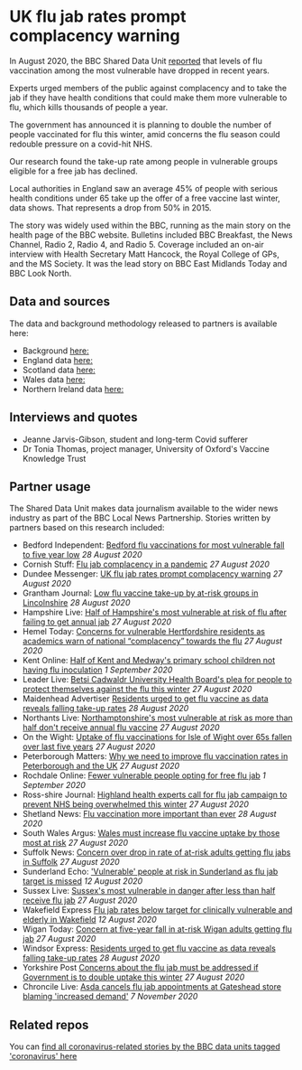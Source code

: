 # UK flu jab rates prompt complacency warning

In August 2020, the BBC Shared Data Unit [reported](https://www.bbc.co.uk/news/uk-53889184) that levels of flu vaccination among the most vulnerable have dropped in recent years.

Experts urged members of the public against complacency and to take the jab if they have health conditions that could make them more vulnerable to flu, which kills thousands of people a year.

The government has announced it is planning to double the number of people vaccinated for flu this winter, amid concerns the flu season could redouble pressure on a covid-hit NHS.

Our research found the take-up rate among people in vulnerable groups eligible for a free jab has declined.

Local authorities in England saw an average 45% of people with serious health conditions under 65 take up the offer of a free vaccine last winter, data shows. That represents a drop from 50% in 2015.

The story was widely used within the BBC, running as the main story on the health page of the BBC website. Bulletins included BBC Breakfast, the News Channel, Radio 2, Radio 4, and Radio 5. Coverage included an on-air interview with Health Secretary Matt Hancock, the Royal College of GPs, and the MS Society. It was the lead story on BBC East Midlands Today and BBC Look North.

## Data and sources

The data and background methodology released to partners is available here:
* Background [here:](https://docs.google.com/document/d/1f-8RJkTknLvpjz5p7nXn53pqzqzVj6GF1zFmOIuqeL0/edit?usp=sharing)
* England data [here:](https://docs.google.com/spreadsheets/d/1MCDR0bJ0VFjEVOpTUASVyfLjagl31TfEz4eAEt_yTqo/edit?usp=sharing)
* Scotland data [here:](https://drive.google.com/file/d/1wyKRiyaoLyZa3xsUv1o0BbQ67KMVLmKd/view?usp=sharing)
* Wales data [here:](https://drive.google.com/file/d/10wJVLHQx6qpIEY1RqcPmqw0OLpXIfAaT/view?usp=sharing)
* Northern Ireland data [here:](https://docs.google.com/spreadsheets/d/1GhQWPiUx-4FCXuQdkaQ4Cg8zxwpw7nT5Zu7EuwvC1jk/edit?usp=sharing)

## Interviews and quotes

* Jeanne Jarvis-Gibson, student and long-term Covid sufferer
* Dr Tonia Thomas, project manager, University of Oxford's Vaccine Knowledge Trust 


## Partner usage

The Shared Data Unit makes data journalism available to the wider news industry as part of the BBC Local News Partnership.
Stories written by partners based on this research included:

* Bedford Independent: [Bedford flu vaccinations for most vulnerable fall to five year low](https://www.bedfordindependent.co.uk/bedford-flu-vaccinations-for-most-vulnerable-fall-to-five-year-low/) *28 August 2020*
* Cornish Stuff: [Flu jab complacency in a pandemic](https://cornishstuff.com/2020/08/27/flu-jab-complacency-in-a-pandemic/) *27 August 2020*
* Dundee Messenger: [UK flu jab rates prompt complacency warning](https://dundeemessenger.co.uk/health/uk-flu-jab-rates-prompt-complacency-warning/) *27 August 2020*
* Grantham Journal: [Low flu vaccine take-up by at-risk groups in Lincolnshire](https://www.granthamjournal.co.uk/news/low-flu-vaccine-take-up-by-at-risk-groups-9121075/) *28 August 2020*
* Hampshire Live: [Half of Hampshire's most vulnerable at risk of flu after failing to get annual jab](https://www.hampshirelive.news/news/hampshire-news/flu-jab-vaccine-coronavirus-hampshire-4460214) *27 August 2020*
* Hemel Today: [Concerns for vulnerable Hertfordshire residents as academics warn of national “complacency” towards the flu](https://www.hemeltoday.co.uk/health/concerns-vulnerable-hertfordshire-residents-academics-warn-national-complacency-towards-flu-2954226) *27 August 2020*
* Kent Online: [Half of Kent and Medway's primary school children not having flu inoculation](https://www.kentonline.co.uk/kent/news/half-of-kents-primary-school-children-not-having-flu-inoculation-232875/) *1 September 2020*
* Leader Live: [Betsi Cadwaldr University Health Board's plea for people to protect themselves against the flu this winter](https://www.leaderlive.co.uk/news/18679273.betsi-cadwaldr-university-health-boards-plea-people-protect-flu-winter/) *27 August 2020*
* Maidenhead Advertiser [Residents urged to get flu vaccine as data reveals falling take-up rates](https://www.maidenhead-advertiser.co.uk/gallery/maidenhead/161271/residents-urged-to-get-flu-vaccine-as-data-reveals-falling-take-up-rates.html) *28 August 2020*
* Northants Live: [Northamptonshire's most vulnerable at risk as more than half don't receive annual flu vaccine](https://www.northantslive.news/news/northamptonshire-news/northamptonshire-flu-jab-coronavirus-vaccine-4459824) *27 August 2020*
* On the Wight: [Uptake of flu vaccinations for Isle of Wight over 65s fallen over last five years](https://onthewight.com/uptake-of-flu-vaccinations-for-isle-of-wight-over-65s-fallen-over-last-five-years/) *27 August 2020*
* Peterborough Matters: [Why we need to improve flu vaccination rates in Peterborough and the UK](https://www.peterboroughmatters.co.uk/coronavirus-covid-19-local-news/why-we-need-to-improve-vaccination-rates-in-peterborough-and-the-uk-17998) *27 August 2020*
* Rochdale Online: [Fewer vulnerable people opting for free flu jab](https://www.rochdaleonline.co.uk/news-features/2/news-headlines/136252/fewer-vulnerable-people-opting-for-free-flu-jab) *1 September 2020*
* Ross-shire Journal: [Highland health experts call for flu jab campaign to prevent NHS being overwhelmed this winter](https://www.ross-shirejournal.co.uk/news/highland-health-experts-call-for-urgent-flu-jab-campaign-to-prevent-nhs-being-overwhelmed-this-winter-210520/) *27 August 2020*
* Shetland News: [Flu vaccination more important than ever](https://www.shetnews.co.uk/2020/08/28/flu-vaccination-more-important-than-ever/) *28 August 2020*
* South Wales Argus: [Wales must increase flu vaccine uptake by those most at risk](https://www.southwalesargus.co.uk/news/18678467.wales-must-increase-flu-vaccine-uptake-risk/) *27 August 2020*
* Suffolk News: [Concern over drop in rate of at-risk adults getting flu jabs in Suffolk](https://www.suffolknews.co.uk/ipswich/news/concern-over-drop-in-rate-of-at-risk-adults-getting-flu-jabs-9121105/) *27 August 2020*
* Sunderland Echo: ['Vulnerable' people at risk in Sunderland as flu jab target is missed](https://www.sunderlandecho.com/health/vulnerable-people-risk-sunderland-flu-jab-target-missed-2940489) *12 August 2020*
* Sussex Live: [Sussex's most vulnerable in danger after less than half receive flu jab](https://www.sussexlive.co.uk/news/sussex-news/sussex-flu-jab-influenza-coronavirus-4460088) *27 August 2020*
* Wakefield Express [Flu jab rates below target for clinically vulnerable and elderly in Wakefield](https://www.wakefieldexpress.co.uk/health/flu-jab-rates-below-target-clinically-vulnerable-and-elderly-wakefield-2939811) *12 August 2020*
* Wigan Today: [Concern at five-year fall in at-risk Wigan adults getting flu jab](https://www.wigantoday.net/health/concern-five-year-fall-risk-wigan-adults-getting-flu-jab-2954143) *27 August 2020*
* Windsor Express: [Residents urged to get flu vaccine as data reveals falling take-up rates](https://www.windsorexpress.co.uk/gallery/maidenhead/161271/residents-urged-to-get-flu-vaccine-as-data-reveals-falling-take-up-rates.html) *28 August 2020*
* Yorkshire Post [Concerns about the flu jab must be addressed if Government is to double uptake this winter](https://www.yorkshirepost.co.uk/health/concerns-about-flu-jab-must-be-addressed-if-government-double-uptake-winter-2953827) *27 August 2020*
* Chroncile Live: [Asda cancels flu jab appointments at Gateshead store blaming 'increased demand'](https://www.chroniclelive.co.uk/news/north-east-news/asda-gateshead-flu-jab-vaccine-19228388) *7 November 2020*

## Related repos

You can [find all coronavirus-related stories by the BBC data units tagged 'coronavirus' here](https://github.com/search?q=topic%3Acoronavirus+org%3ABBC-Data-Unit&type=Repositories)



